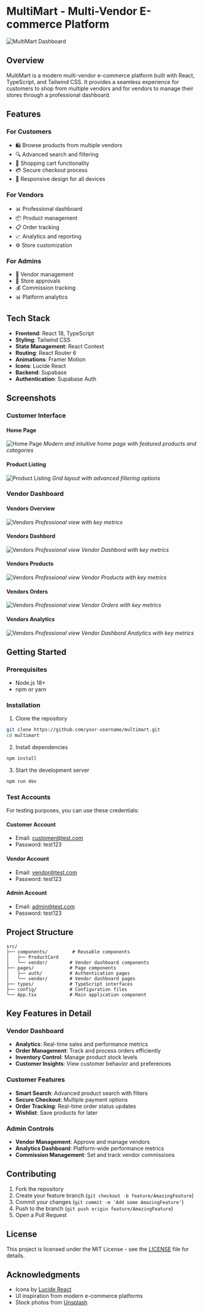 # MultiMart - Multi-Vendor E-commerce Platform

![MultiMart Dashboard](https://images.unsplash.com/photo-1460925895917-afdab827c52f?auto=format&fit=crop&w=1200&h=630)

## Overview

MultiMart is a modern multi-vendor e-commerce platform built with React, TypeScript, and Tailwind CSS. It provides a seamless experience for customers to shop from multiple vendors and for vendors to manage their stores through a professional dashboard.

## Features

### For Customers
- 🛍️ Browse products from multiple vendors
- 🔍 Advanced search and filtering
- 🛒 Shopping cart functionality
- 💳 Secure checkout process
- 📱 Responsive design for all devices

### For Vendors
- 📊 Professional dashboard
- 📦 Product management
- 📋 Order tracking
- 📈 Analytics and reporting
- ⚙️ Store customization

### For Admins
- 👥 Vendor management
- 🏪 Store approvals
- 💰 Commission tracking
- 📊 Platform analytics

## Tech Stack

- **Frontend**: React 18, TypeScript
- **Styling**: Tailwind CSS
- **State Management**: React Context
- **Routing**: React Router 6
- **Animations**: Framer Motion
- **Icons**: Lucide React
- **Backend**: Supabase
- **Authentication**: Supabase Auth

## Screenshots

### Customer Interface

#### Home Page
![Home Page](./screenshots/home.png)
*Modern and intuitive home page with featured products and categories*

#### Product Listing
![Product Listing](./screenshots/products.png)
*Grid layout with advanced filtering options*

### Vendor Dashboard

#### Vendors Overview
![Vendors ](./screenshots/vendor.png)
*Professional view with key metrics*

#### Vendors Dashbord
![Vendors ](./screenshots/vendor_dashbord.png)
*Professional view Vendor Dashbord with key metrics*

#### Vendors Products
![Vendors ](./screenshots/vendor_products.png)
*Professional view Vendor Products with key metrics*


#### Vendors Orders
![Vendors ](./screenshots/vendor_orders.png)
*Professional view Vendor Orders with key metrics*

#### Vendors Analytics
![Vendors ](./screenshots/vendor_analytics.png)
*Professional view Vendor Dashbord Analytics with key metrics*




## Getting Started

### Prerequisites
- Node.js 18+
- npm or yarn

### Installation

1. Clone the repository
```bash
git clone https://github.com/your-username/multimart.git
cd multimart
```

2. Install dependencies
```bash
npm install
```

3. Start the development server
```bash
npm run dev
```

### Test Accounts

For testing purposes, you can use these credentials:

#### Customer Account
- Email: customer@test.com
- Password: test123

#### Vendor Account
- Email: vendor@test.com
- Password: test123

#### Admin Account
- Email: admin@test.com
- Password: test123

## Project Structure

```
src/
├── components/         # Reusable components
│   ├── ProductCard
│   └── vendor/        # Vendor dashboard components
├── pages/             # Page components
│   ├── auth/          # Authentication pages
│   └── vendor/        # Vendor dashboard pages
├── types/             # TypeScript interfaces
├── config/            # Configuration files
└── App.tsx            # Main application component
```

## Key Features in Detail

### Vendor Dashboard
- **Analytics**: Real-time sales and performance metrics
- **Order Management**: Track and process orders efficiently
- **Inventory Control**: Manage product stock levels
- **Customer Insights**: View customer behavior and preferences

### Customer Features
- **Smart Search**: Advanced product search with filters
- **Secure Checkout**: Multiple payment options
- **Order Tracking**: Real-time order status updates
- **Wishlist**: Save products for later

### Admin Controls
- **Vendor Management**: Approve and manage vendors
- **Analytics Dashboard**: Platform-wide performance metrics
- **Commission Management**: Set and track vendor commissions

## Contributing

1. Fork the repository
2. Create your feature branch (`git checkout -b feature/AmazingFeature`)
3. Commit your changes (`git commit -m 'Add some AmazingFeature'`)
4. Push to the branch (`git push origin feature/AmazingFeature`)
5. Open a Pull Request

## License

This project is licensed under the MIT License - see the [LICENSE](LICENSE) file for details.

## Acknowledgments

- Icons by [Lucide React](https://lucide.dev)
- UI inspiration from modern e-commerce platforms
- Stock photos from [Unsplash](https://unsplash.com)